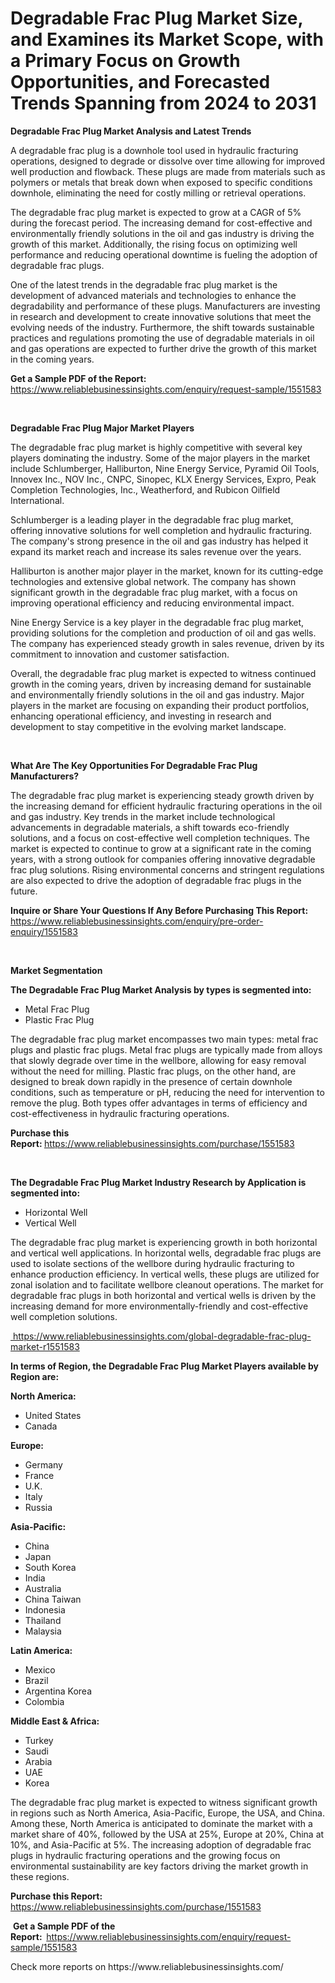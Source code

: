 <p><h1>Degradable Frac Plug Market Size, and Examines its Market Scope, with a Primary Focus on Growth Opportunities, and Forecasted Trends Spanning from 2024 to 2031</h1></p><p><strong>Degradable Frac Plug Market Analysis and Latest Trends</strong></p>
<p><p>A degradable frac plug is a downhole tool used in hydraulic fracturing operations, designed to degrade or dissolve over time allowing for improved well production and flowback. These plugs are made from materials such as polymers or metals that break down when exposed to specific conditions downhole, eliminating the need for costly milling or retrieval operations.</p><p>The degradable frac plug market is expected to grow at a CAGR of 5% during the forecast period. The increasing demand for cost-effective and environmentally friendly solutions in the oil and gas industry is driving the growth of this market. Additionally, the rising focus on optimizing well performance and reducing operational downtime is fueling the adoption of degradable frac plugs.</p><p>One of the latest trends in the degradable frac plug market is the development of advanced materials and technologies to enhance the degradability and performance of these plugs. Manufacturers are investing in research and development to create innovative solutions that meet the evolving needs of the industry. Furthermore, the shift towards sustainable practices and regulations promoting the use of degradable materials in oil and gas operations are expected to further drive the growth of this market in the coming years.</p></p>
<p><strong>Get a Sample PDF of the Report:&nbsp;</strong> <a href="https://www.reliablebusinessinsights.com/enquiry/request-sample/1551583">https://www.reliablebusinessinsights.com/enquiry/request-sample/1551583</a></p>
<p>&nbsp;</p>
<p><strong>Degradable Frac Plug Major Market Players</strong></p>
<p><p>The degradable frac plug market is highly competitive with several key players dominating the industry. Some of the major players in the market include Schlumberger, Halliburton, Nine Energy Service, Pyramid Oil Tools, Innovex Inc., NOV Inc., CNPC, Sinopec, KLX Energy Services, Expro, Peak Completion Technologies, Inc., Weatherford, and Rubicon Oilfield International.</p><p>Schlumberger is a leading player in the degradable frac plug market, offering innovative solutions for well completion and hydraulic fracturing. The company's strong presence in the oil and gas industry has helped it expand its market reach and increase its sales revenue over the years.</p><p>Halliburton is another major player in the market, known for its cutting-edge technologies and extensive global network. The company has shown significant growth in the degradable frac plug market, with a focus on improving operational efficiency and reducing environmental impact.</p><p>Nine Energy Service is a key player in the degradable frac plug market, providing solutions for the completion and production of oil and gas wells. The company has experienced steady growth in sales revenue, driven by its commitment to innovation and customer satisfaction.</p><p>Overall, the degradable frac plug market is expected to witness continued growth in the coming years, driven by increasing demand for sustainable and environmentally friendly solutions in the oil and gas industry. Major players in the market are focusing on expanding their product portfolios, enhancing operational efficiency, and investing in research and development to stay competitive in the evolving market landscape.</p></p>
<p>&nbsp;</p>
<p><strong>What Are The Key Opportunities For Degradable Frac Plug Manufacturers?</strong></p>
<p><p>The degradable frac plug market is experiencing steady growth driven by the increasing demand for efficient hydraulic fracturing operations in the oil and gas industry. Key trends in the market include technological advancements in degradable materials, a shift towards eco-friendly solutions, and a focus on cost-effective well completion techniques. The market is expected to continue to grow at a significant rate in the coming years, with a strong outlook for companies offering innovative degradable frac plug solutions. Rising environmental concerns and stringent regulations are also expected to drive the adoption of degradable frac plugs in the future.</p></p>
<p><strong>Inquire or Share Your Questions If Any Before Purchasing This Report:</strong> <a href="https://www.reliablebusinessinsights.com/enquiry/pre-order-enquiry/1551583">https://www.reliablebusinessinsights.com/enquiry/pre-order-enquiry/1551583</a></p>
<p>&nbsp;</p>
<p><strong>Market Segmentation</strong></p>
<p><strong>The Degradable Frac Plug Market Analysis by types is segmented into:</strong></p>
<p><ul><li>Metal Frac Plug</li><li>Plastic Frac Plug</li></ul></p>
<p><p>The degradable frac plug market encompasses two main types: metal frac plugs and plastic frac plugs. Metal frac plugs are typically made from alloys that slowly degrade over time in the wellbore, allowing for easy removal without the need for milling. Plastic frac plugs, on the other hand, are designed to break down rapidly in the presence of certain downhole conditions, such as temperature or pH, reducing the need for intervention to remove the plug. Both types offer advantages in terms of efficiency and cost-effectiveness in hydraulic fracturing operations.</p></p>
<p><strong>Purchase this Report:&nbsp;</strong><a href="https://www.reliablebusinessinsights.com/purchase/1551583">https://www.reliablebusinessinsights.com/purchase/1551583</a></p>
<p>&nbsp;</p>
<p><strong>The Degradable Frac Plug Market Industry Research by Application is segmented into:</strong></p>
<p><ul><li>Horizontal Well</li><li>Vertical Well</li></ul></p>
<p><p>The degradable frac plug market is experiencing growth in both horizontal and vertical well applications. In horizontal wells, degradable frac plugs are used to isolate sections of the wellbore during hydraulic fracturing to enhance production efficiency. In vertical wells, these plugs are utilized for zonal isolation and to facilitate wellbore cleanout operations. The market for degradable frac plugs in both horizontal and vertical wells is driven by the increasing demand for more environmentally-friendly and cost-effective well completion solutions.</p></p>
<p><a href="https://www.reliablebusinessinsights.com/global-degradable-frac-plug-market-r1551583">&nbsp;https://www.reliablebusinessinsights.com/global-degradable-frac-plug-market-r1551583</a></p>
<p><strong>In terms of Region, the Degradable Frac Plug Market Players available by Region are:</strong></p>
<p>
    <p> <strong> North America: </strong>
        <ul>
            <li>United States</li>
            <li>Canada</li>
        </ul>
        </p> 
    <p> <strong> Europe: </strong>
        <ul>
            <li>Germany</li>
            <li>France</li>
            <li>U.K.</li>
            <li>Italy</li>
            <li>Russia</li>
        </ul>
        </p> 
    <p> <strong> Asia-Pacific: </strong>
        <ul>
            <li>China</li>
            <li>Japan</li>
            <li>South Korea</li>
            <li>India</li>
            <li>Australia</li>
            <li>China Taiwan</li>
            <li>Indonesia</li>
            <li>Thailand</li>
            <li>Malaysia</li>
        </ul>
        </p> 
    <p> <strong> Latin America: </strong>
        <ul>
            <li>Mexico</li>
            <li>Brazil</li>
            <li>Argentina Korea</li>
            <li>Colombia</li>
        </ul>
        </p> 
    <p> <strong> Middle East & Africa: </strong>
        <ul>
            <li>Turkey</li>
            <li>Saudi</li>
            <li>Arabia</li>
            <li>UAE</li>
            <li>Korea</li>
        </ul>
    </p>
    </p>
<p><p>The degradable frac plug market is expected to witness significant growth in regions such as North America, Asia-Pacific, Europe, the USA, and China. Among these, North America is anticipated to dominate the market with a market share of 40%, followed by the USA at 25%, Europe at 20%, China at 10%, and Asia-Pacific at 5%. The increasing adoption of degradable frac plugs in hydraulic fracturing operations and the growing focus on environmental sustainability are key factors driving the market growth in these regions.</p></p>
<p><strong>Purchase this Report: </strong><a href="https://www.reliablebusinessinsights.com/purchase/1551583">https://www.reliablebusinessinsights.com/purchase/1551583</a></p>
<p>&nbsp;<strong>Get a Sample PDF of the Report:&nbsp;&nbsp;</strong><a href="https://www.reliablebusinessinsights.com/enquiry/request-sample/1551583">https://www.reliablebusinessinsights.com/enquiry/request-sample/1551583</a></p>
<p><strong></strong></p>
<p>Check more reports on https://www.reliablebusinessinsights.com/</p>